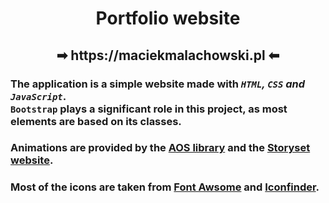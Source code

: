 <h1 align="center"> Portfolio website </h1>

<h2 align="center"> ➡ https://maciekmalachowski.pl ⬅ </h2>

### The application is a simple website made with <i>`HTML`, `CSS` and `JavaScript`</i>. <br> `Bootstrap` plays a significant role in this project, as most elements are based on its classes.
### Animations are provided by the [AOS library](https://michalsnik.github.io/aos/) and the [Storyset website](https://storyset.com).
### Most of the icons are taken from [Font Awsome](https://fontawesome.com/icons) and [Iconfinder](https://www.iconfinder.com).
